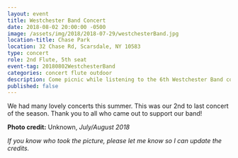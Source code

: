 ```yaml
---
layout: event
title: Westchester Band Concert
date: 2018-08-02 20:00:00 -0500
image: /assets/img/2018/2018-07-29/westchesterBand.jpg
location-title: Chase Park
location: 32 Chase Rd, Scarsdale, NY 10583
type: concert
role: 2nd Flute, 5th seat
event-tag: 20180802WestchesterBand
categories: concert flute outdoor
description: Come picnic while listening to the 6th Westchester Band concert of the summer 2018 season.
published: false
---
```

We had many lovely concerts this summer.
This was our 2nd to last concert of the season.
Thank you to all who came out to support our band!


**Photo credit:**
Unknown, *July/August 2018*

*If you know who took the picture, please let me know so I can update the credits.*
